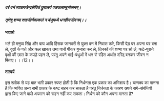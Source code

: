 ##### वरं वनं व्याघ्रगजेन्द्रसेवितं द्रुमालयं पत्रफलाम्बुभोजनम्।
##### तृणेषु शय्या शतजीर्णवल्कलं न बंधुमध्ये धनहीनजीवनम्।।

#### भावार्थ

भले ही मनुष्य सिंह और बाघ आदि हिंसक जानवरों से युक्त वन में निवास करे, किसी पेड़ पर अपना घर बना ले, वृक्षों के पत्ते और फल खाकर तथा पानी पीकर गुजारा कर ले, तिनकों की शय्या पर सो ले, फटे-पुराने वृक्षों की छाल के कपड़े पहन ले, परंतु अपने भाई-बंधुओं में धन से रहित अर्थात दरिद्र बनकर जीवन न बिताए। ।।12।।

#### तात्पर्य

इस श्लोक से यह बात भली प्रकार स्पष्ट होती है कि निर्धनता एक प्रकार का अभिशाप है। चाणक्य का मानना है कि व्यक्ति अन्य सभी प्रकार के कष्ट सहन कर सकता है परंतु निर्धनता के कारण अपने सगे-संबंधियों द्वारा किए जाने वाले अपमान को सहन नहीं कर सकता। निर्धन को कौन अपना मानता है?